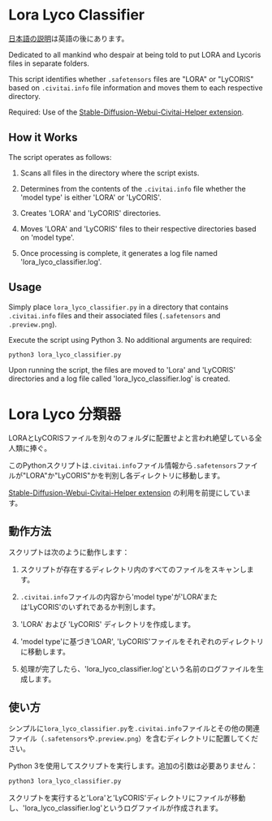 # Lora Lyco Classifier

[日本語の説明](#lora-lyco-分類器)は英語の後にあります。

Dedicated to all mankind who despair at being told to put LORA and Lycoris files in separate folders.

This script identifies whether `.safetensors` files are "LORA" or "LyCORIS" based on `.civitai.info` file information and moves them to each respective directory.

Required: Use of the [Stable-Diffusion-Webui-Civitai-Helper extension](https://github.com/butaixianran/Stable-Diffusion-Webui-Civitai-Helper).

## How it Works

The script operates as follows:

1. Scans all files in the directory where the script exists.

2. Determines from the contents of the `.civitai.info` file whether the 'model type' is either 'LORA' or 'LyCORIS'.

3. Creates 'LORA' and 'LyCORIS' directories.

4. Moves 'LORA' and 'LyCORIS' files to their respective directories based on 'model type'.

5. Once processing is complete, it generates a log file named 'lora_lyco_classifier.log'.

## Usage

Simply place `lora_lyco_classifier.py` in a directory that contains `.civitai.info` files and their associated files (`.safetensors` and `.preview.png`).

Execute the script using Python 3. No additional arguments are required:

```python
python3 lora_lyco_classifier.py
```

Upon running the script, the files are moved to 'Lora' and 'LyCORIS' directories and a log file called 'lora_lyco_classifier.log' is created.

# Lora Lyco 分類器

LORAとLyCORISファイルを別々のフォルダに配置せよと言われ絶望している全人類に捧ぐ。

このPythonスクリプトは`.civitai.info`ファイル情報から`.safetensors`ファイルが"LORA"か"LyCORIS"かを判別し各ディレクトリに移動します。

[Stable-Diffusion-Webui-Civitai-Helper extension](https://github.com/butaixianran/Stable-Diffusion-Webui-Civitai-Helper) の利用を前提にしています。

## 動作方法

スクリプトは次のように動作します：

1. スクリプトが存在するディレクトリ内のすべてのファイルをスキャンします。

2. `.civitai.info`ファイルの内容から'model type'が'LORA'または'LyCORIS'のいずれであるか判別します。

3. 'LORA' および 'LyCORIS' ディレクトリを作成します。

4. 'model type'に基づき'LOAR', 'LyCORIS'ファイルをそれぞれのディレクトリに移動します。

5. 処理が完了したら、'lora_lyco_classifier.log'という名前のログファイルを生成します。

## 使い方

シンプルに`lora_lyco_classifier.py`を`.civitai.info`ファイルとその他の関連ファイル（`.safetensors`や`.preview.png`）を含むディレクトリに配置してください。

Python 3を使用してスクリプトを実行します。追加の引数は必要ありません：

```Python
python3 lora_lyco_classifier.py
```

スクリプトを実行すると'Lora'と'LyCORIS'ディレクトリにファイルが移動し、'lora_lyco_classifier.log'というログファイルが作成されます。
